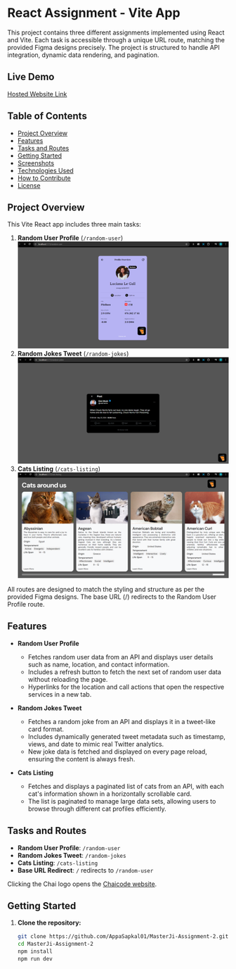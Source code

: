 # React Assignment - Vite App

This project contains three different assignments implemented using React and Vite. Each task is accessible through a unique URL route, matching the provided Figma designs precisely. The project is structured to handle API integration, dynamic data rendering, and pagination.

## Live Demo
[Hosted Website Link](masterji-assignment-2.netlify.app)  


## Table of Contents
- [Project Overview](#project-overview)
- [Features](#features)
- [Tasks and Routes](#tasks-and-routes)
- [Getting Started](#getting-started)
- [Screenshots](#screenshots)
- [Technologies Used](#technologies-used)
- [How to Contribute](#how-to-contribute)
- [License](#license)
## Project Overview
This Vite React app includes three main tasks:
1. **Random User Profile** (`/random-user`)
![random-user](image.png)
2. **Random Jokes Tweet** (`/random-jokes`)
![random-jokes](image-1.png)
3. **Cats Listing** (`/cats-listing`)
![cats-listing](image-2.png)

All routes are designed to match the styling and structure as per the provided Figma designs. The base URL (/) redirects to the Random User Profile route.

## Features
- **Random User Profile**
  - Fetches random user data from an API and displays user details such as name, location, and contact information.
  - Includes a refresh button to fetch the next set of random user data without reloading the page.
  - Hyperlinks for the location and call actions that open the respective services in a new tab.

- **Random Jokes Tweet**
  - Fetches a random joke from an API and displays it in a tweet-like card format.
  - Includes dynamically generated tweet metadata such as timestamp, views, and date to mimic real Twitter analytics.
  - New joke data is fetched and displayed on every page reload, ensuring the content is always fresh.

- **Cats Listing**
  - Fetches and displays a paginated list of cats from an API, with each cat's information shown in a horizontally scrollable card.
  - The list is paginated to manage large data sets, allowing users to browse through different cat profiles efficiently.

## Tasks and Routes
- **Random User Profile**: `/random-user`
- **Random Jokes Tweet**: `/random-jokes`
- **Cats Listing**: `/cats-listing`
- **Base URL Redirect**: `/` redirects to `/random-user`

Clicking the Chai logo opens the [Chaicode website](https://chaicode.com).

## Getting Started
1. **Clone the repository:**
   ```bash
   git clone https://github.com/AppaSapkal01/MasterJi-Assignment-2.git
   cd MasterJi-Assignment-2
   npm install
   npm run dev
   ```
